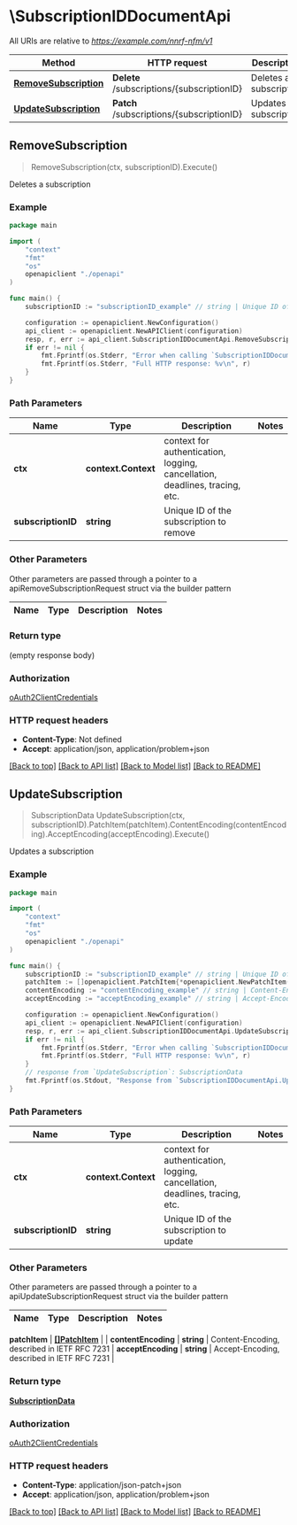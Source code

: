 # \SubscriptionIDDocumentApi

All URIs are relative to *https://example.com/nnrf-nfm/v1*

Method | HTTP request | Description
------------- | ------------- | -------------
[**RemoveSubscription**](SubscriptionIDDocumentApi.md#RemoveSubscription) | **Delete** /subscriptions/{subscriptionID} | Deletes a subscription
[**UpdateSubscription**](SubscriptionIDDocumentApi.md#UpdateSubscription) | **Patch** /subscriptions/{subscriptionID} | Updates a subscription



## RemoveSubscription

> RemoveSubscription(ctx, subscriptionID).Execute()

Deletes a subscription

### Example

```go
package main

import (
    "context"
    "fmt"
    "os"
    openapiclient "./openapi"
)

func main() {
    subscriptionID := "subscriptionID_example" // string | Unique ID of the subscription to remove

    configuration := openapiclient.NewConfiguration()
    api_client := openapiclient.NewAPIClient(configuration)
    resp, r, err := api_client.SubscriptionIDDocumentApi.RemoveSubscription(context.Background(), subscriptionID).Execute()
    if err != nil {
        fmt.Fprintf(os.Stderr, "Error when calling `SubscriptionIDDocumentApi.RemoveSubscription``: %v\n", err)
        fmt.Fprintf(os.Stderr, "Full HTTP response: %v\n", r)
    }
}
```

### Path Parameters


Name | Type | Description  | Notes
------------- | ------------- | ------------- | -------------
**ctx** | **context.Context** | context for authentication, logging, cancellation, deadlines, tracing, etc.
**subscriptionID** | **string** | Unique ID of the subscription to remove | 

### Other Parameters

Other parameters are passed through a pointer to a apiRemoveSubscriptionRequest struct via the builder pattern


Name | Type | Description  | Notes
------------- | ------------- | ------------- | -------------


### Return type

 (empty response body)

### Authorization

[oAuth2ClientCredentials](../README.md#oAuth2ClientCredentials)

### HTTP request headers

- **Content-Type**: Not defined
- **Accept**: application/json, application/problem+json

[[Back to top]](#) [[Back to API list]](../README.md#documentation-for-api-endpoints)
[[Back to Model list]](../README.md#documentation-for-models)
[[Back to README]](../README.md)


## UpdateSubscription

> SubscriptionData UpdateSubscription(ctx, subscriptionID).PatchItem(patchItem).ContentEncoding(contentEncoding).AcceptEncoding(acceptEncoding).Execute()

Updates a subscription

### Example

```go
package main

import (
    "context"
    "fmt"
    "os"
    openapiclient "./openapi"
)

func main() {
    subscriptionID := "subscriptionID_example" // string | Unique ID of the subscription to update
    patchItem := []openapiclient.PatchItem{*openapiclient.NewPatchItem(interface{}(123), "Path_example")} // []PatchItem | 
    contentEncoding := "contentEncoding_example" // string | Content-Encoding, described in IETF RFC 7231 (optional)
    acceptEncoding := "acceptEncoding_example" // string | Accept-Encoding, described in IETF RFC 7231 (optional)

    configuration := openapiclient.NewConfiguration()
    api_client := openapiclient.NewAPIClient(configuration)
    resp, r, err := api_client.SubscriptionIDDocumentApi.UpdateSubscription(context.Background(), subscriptionID).PatchItem(patchItem).ContentEncoding(contentEncoding).AcceptEncoding(acceptEncoding).Execute()
    if err != nil {
        fmt.Fprintf(os.Stderr, "Error when calling `SubscriptionIDDocumentApi.UpdateSubscription``: %v\n", err)
        fmt.Fprintf(os.Stderr, "Full HTTP response: %v\n", r)
    }
    // response from `UpdateSubscription`: SubscriptionData
    fmt.Fprintf(os.Stdout, "Response from `SubscriptionIDDocumentApi.UpdateSubscription`: %v\n", resp)
}
```

### Path Parameters


Name | Type | Description  | Notes
------------- | ------------- | ------------- | -------------
**ctx** | **context.Context** | context for authentication, logging, cancellation, deadlines, tracing, etc.
**subscriptionID** | **string** | Unique ID of the subscription to update | 

### Other Parameters

Other parameters are passed through a pointer to a apiUpdateSubscriptionRequest struct via the builder pattern


Name | Type | Description  | Notes
------------- | ------------- | ------------- | -------------

 **patchItem** | [**[]PatchItem**](PatchItem.md) |  | 
 **contentEncoding** | **string** | Content-Encoding, described in IETF RFC 7231 | 
 **acceptEncoding** | **string** | Accept-Encoding, described in IETF RFC 7231 | 

### Return type

[**SubscriptionData**](SubscriptionData.md)

### Authorization

[oAuth2ClientCredentials](../README.md#oAuth2ClientCredentials)

### HTTP request headers

- **Content-Type**: application/json-patch+json
- **Accept**: application/json, application/problem+json

[[Back to top]](#) [[Back to API list]](../README.md#documentation-for-api-endpoints)
[[Back to Model list]](../README.md#documentation-for-models)
[[Back to README]](../README.md)

